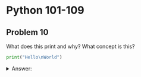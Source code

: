 # Python 101-109
## Problem 10

What does this print and why? What concept is this?

```Python
print("Hello\nWorld")
```

<details>
<summary>Answer:</summary>

This demonstrates the escape character \n. This will print the string "Hello" and then create a new line and print "World".

</details>